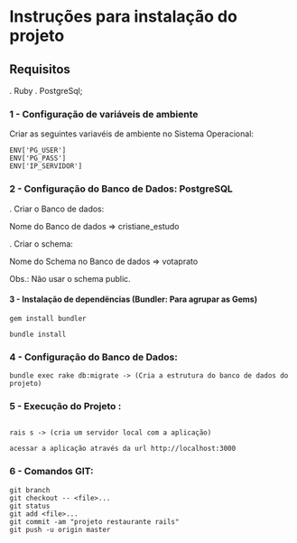 # Instruções para instalação  do projeto

## Requisitos

. Ruby
. PostgreSql;


### 1 - Configuração de variáveis de ambiente

Criar as seguintes variavéis de ambiente no Sistema Operacional:

    ENV['PG_USER']
    ENV['PG_PASS']
    ENV['IP_SERVIDOR']

### 2 - Configuração do Banco de Dados: PostgreSQL 


. Criar o Banco de dados: 

  Nome do Banco de dados => cristiane_estudo

 
. Criar o schema: 

  Nome do Schema no Banco de dados => votaprato

Obs.: Não usar o schema public.

#### 3 - Instalação de dependëncias (Bundler: Para agrupar as Gems)

```
gem install bundler
```

```
bundle install

```
### 4 - Configuração do Banco de Dados:
```
bundle exec rake db:migrate -> (Cria a estrutura do banco de dados do projeto)

```


### 5 - Execução do Projeto :

```

rais s -> (cria um servidor local com a aplicação) 

acessar a aplicação através da url http://localhost:3000

```

### 6 - Comandos GIT:

```
git branch
git checkout -- <file>...
git status
git add <file>...
git commit -am "projeto restaurante rails"
git push -u origin master 
```
